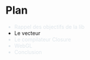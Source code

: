 <!SLIDE>

# Plan

<ul>
<li style="color: #DFE6EB">Rappel des objectifs de la lib</li>
<li>Le vecteur</li>
<li style="color: #DFE6EB">Le compilateur Closure</li>
<li style="color: #DFE6EB">WebGL</li>
<li style="color: #DFE6EB">Conclusion</li>
</ul>
